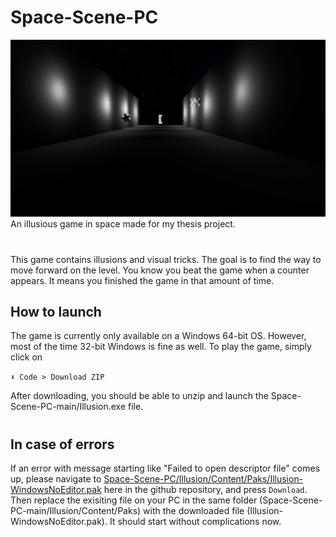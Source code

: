 # Space-Scene-PC
![Game preview](./Screenshots/Preview.png)
An illusious game in space made for my thesis project.
#
This game contains illusions and visual tricks.
The goal is to find the way to move forward on the level. You know you beat the game when a counter appears. It means you finished the game in that amount of time.
 
## How to launch

The game is currently only available on a Windows 64-bit OS. However, most of the time 32-bit Windows is fine as well. To play the game, simply click on

`⬇ Code > Download ZIP`

After downloading, you should be able to unzip and launch the Space-Scene-PC-main/Illusion.exe file.
#
## In case of errors
If an error with message starting like "Failed to open descriptor file" comes up, please navigate to [Space-Scene-PC/Illusion/Content/Paks/Illusion-WindowsNoEditor.pak](https://github.com/lyaflora/Space-Scene-PC/blob/main/Illusion/Content/Paks/Illusion-WindowsNoEditor.pak) here in the github repository, and press `Download`. Then replace the exisiting file on your PC in the same folder (Space-Scene-PC-main/Illusion/Content/Paks) with the downloaded file (Illusion-WindowsNoEditor.pak). It should start without complications now.